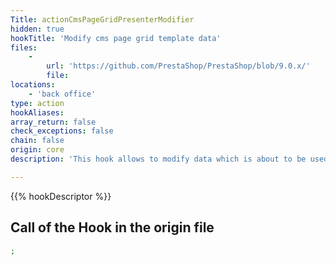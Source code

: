 ```yaml
---
Title: actionCmsPageGridPresenterModifier
hidden: true
hookTitle: 'Modify cms page grid template data'
files:
    -
        url: 'https://github.com/PrestaShop/PrestaShop/blob/9.0.x/'
        file: 
locations:
    - 'back office'
type: action
hookAliases: 
array_return: false
check_exceptions: false
chain: false
origin: core
description: 'This hook allows to modify data which is about to be used in template for cms page grid'

---
```


{{% hookDescriptor %}}

## Call of the Hook in the origin file

```php
;
```
